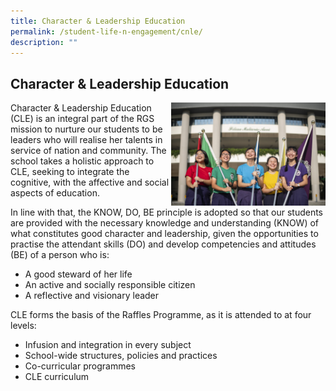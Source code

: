 ```yaml
---
title: Character & Leadership Education
permalink: /student-life-n-engagement/cnle/
description: ""
---
```

## Character & Leadership Education

<img src="/images/cnle.jpg" style="width:49%" align=right>

Character & Leadership Education (CLE) is an integral part of the RGS mission to nurture our students to be leaders who will realise her talents in service of nation and community. The school takes a holistic approach to CLE, seeking to integrate the cognitive, with the affective and social aspects of education.  
  
In line with that, the KNOW, DO, BE principle is adopted so that our students are provided with the necessary knowledge and understanding (KNOW) of what constitutes good character and leadership, given the opportunities to practise the attendant skills (DO) and develop competencies and attitudes (BE) of a person who is:

*   A good steward of her life
*   An active and socially responsible citizen
*   A reflective and visionary leader

CLE forms the basis of the Raffles Programme, as it is attended to at four levels:

*   Infusion and integration in every subject
*   School-wide structures, policies and practices
*   Co-curricular programmes
*   CLE curriculum


